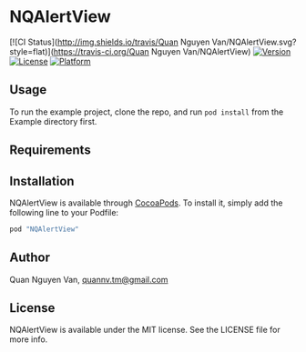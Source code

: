 # NQAlertView

[![CI Status](http://img.shields.io/travis/Quan Nguyen Van/NQAlertView.svg?style=flat)](https://travis-ci.org/Quan Nguyen Van/NQAlertView)
[![Version](https://img.shields.io/cocoapods/v/NQAlertView.svg?style=flat)](http://cocoapods.org/pods/NQAlertView)
[![License](https://img.shields.io/cocoapods/l/NQAlertView.svg?style=flat)](http://cocoapods.org/pods/NQAlertView)
[![Platform](https://img.shields.io/cocoapods/p/NQAlertView.svg?style=flat)](http://cocoapods.org/pods/NQAlertView)

## Usage

To run the example project, clone the repo, and run `pod install` from the Example directory first.

## Requirements

## Installation

NQAlertView is available through [CocoaPods](http://cocoapods.org). To install
it, simply add the following line to your Podfile:

```ruby
pod "NQAlertView"
```

## Author

Quan Nguyen Van, quannv.tm@gmail.com

## License

NQAlertView is available under the MIT license. See the LICENSE file for more info.
